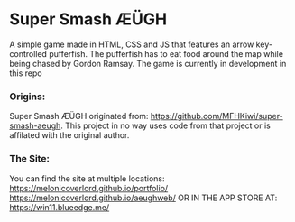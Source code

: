 # Super Smash ÆÜGH

A simple game made in HTML, CSS and JS that features an arrow key-controlled pufferfish. The pufferfish has to eat food around the map while being chased by Gordon Ramsay. The game is currently in development in this repo

### Origins:
Super Smash ÆÜGH originated from: https://github.com/MFHKiwi/super-smash-aeugh.
This project in no way uses code from that project or is affilated with the original author.

### The Site:
You can find the site at multiple locations:
https://melonicoverlord.github.io/portfolio/
https://melonicoverlord.github.io/aeughweb/
OR IN THE APP STORE AT:
https://win11.blueedge.me/
